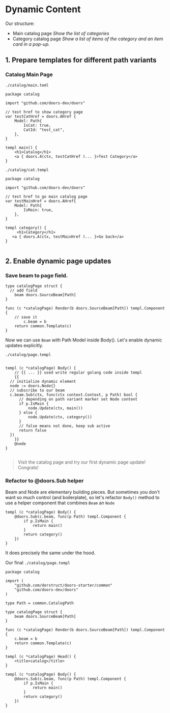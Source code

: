 # Dynamic Content

Our structure:

* Main catalog page 
  *Show the list of categories*
* Category catalog page
  *Show a list of items of the category and an item card in a pop-up.*

## 1. Prepare templates for different path variants

### Catalog Main Page

`./catalog/main.teml`

```templ
package catalog

import "github.com/doors-dev/doors"

// test href to show category page
var testCatHref = doors.AHref {
	Model: Path{
		IsCat: true,
		CatId: "test_cat",
	},
}

templ main() {
	<h1>Catalog</h1>
	<a { doors.A(ctx, testCatHref )... }>Test Category</a>
}
```

`./catalog/cat.templ`

```templ
package catalog

import "github.com/doors-dev/doors"

// test href to go main catalog page
var testMainHref = doors.AHref{
	Model: Path{
		IsMain: true,
	},
}

templ category() {
	 <h1>Category</h1>
   <a { doors.A(ctx, testMainHref )... }>Go back</a>
}


```



## 2. Enable dynamic page updates

### Save beam to page field.

```templ
type catalogPage struct {
  // add field
	beam doors.SourceBeam[Path]
}

func (c *catalogPage) Render(b doors.SourceBeam[Path]) templ.Component {
    // save it
		c.beam = b
    return common.Template(c)
}

```

Now we can use `Beam` with Path Model inside Body(). Let's enable dynamic updates explicitly.

`./catalog/page.templ`

```templ

templ (c *catalogPage) Body() {
    // {{ ... }} used write regular golang code inside templ
	{{ 
  // initialize dynamic element
  node := doors.Node{} 
  // subscribe to our beam
  c.beam.Sub(ctx, func(ctx context.Context, p Path) bool {
      // depending on path variant marker set Node content
      if p.IsMain {
          node.Update(ctx, main())
      } else {
          node.Update(ctx, category())
      }
      // false means not done, keep sub active
      return false
  })
	}}
	@node
}


```

> Visit the catalog page and try our first dynamic page update! Congrats!

### Refactor to @doors.Sub helper

Beam and Node are elementary building pieces. But sometimes you don't want so much control (and boilerplate), so let's refactor `Body()` method to use a helper component that combines `Beam` an `Node`

```templ
templ (c *catalogPage) Body() {
	@doors.Sub(c.beam, func(p Path) templ.Component {
		if p.IsMain {
			return main()
		}
		return category()
	})
}
```

It does precisely the same under the hood.

Our final `./catalog/page.templ`

```templ
package catalog

import (
	"github.com/derstruct/doors-starter/common"
	"github.com/doors-dev/doors"
)

type Path = common.CatalogPath

type catalogPage struct {
	beam doors.SourceBeam[Path]
}

func (c *catalogPage) Render(b doors.SourceBeam[Path]) templ.Component {
	c.beam = b
	return common.Template(c)
}

templ (c *catalogPage) Head() {
	<title>catalog</title>
}

templ (c *catalogPage) Body() {
	@doors.Sub(c.beam, func(p Path) templ.Component {
		if p.IsMain {
			return main()
		}
		return category()
	})
}
```






